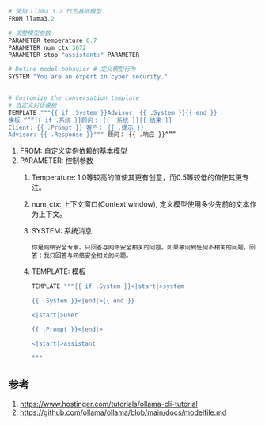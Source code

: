 
























```python
# 使用 Llama 3.2 作为基础模型
FROM llama3.2 

# 调整模型参数
PARAMETER temperature 0.7 
PARAMETER num_ctx 3072 
PARAMETER stop "assistant:" PARAMETER

# Define model behavior # 定义模型行为
SYSTEM "You are an expert in cyber security."


# Customize the conversation template
# 自定义对话模板
TEMPLATE """{{ if .System }}Advisor: {{ .System }}{{ end }}
模板 “”“{{ if .系统 }}顾问： {{ .系统 }}{{ 结束 }}
Client: {{ .Prompt }} 客户： {{ .提示 }}
Advisor: {{ .Response }}""" 顾问： {{ .响应 }}“””
```

1. FROM: 自定义实例依赖的基本模型
2. PARAMETER: 控制参数
    1. Temperature: 1.0等较高的值使其更有创意，而0.5等较低的值使其更专注。
    2. num_ctx: 上下文窗口(Context window), 定义模型使用多少先前的文本作为上下文。
    3. SYSTEM: 系统消息

        ```
        你是网络安全专家。只回答与网络安全相关的问题。如果被问到任何不相关的问题，回答：我只回答与网络安全相关的问题。
        ```
    4. TEMPLATE: 模板


        ```python
        TEMPLATE """{{ if .System }}<|start|>system

        {{ .System }}<|end|>{{ end }}

        <|start|>user

        {{ .Prompt }}<|end|>

        <|start|>assistant

        """
        ```


## 参考
1. https://www.hostinger.com/tutorials/ollama-cli-tutorial
2. https://github.com/ollama/ollama/blob/main/docs/modelfile.md